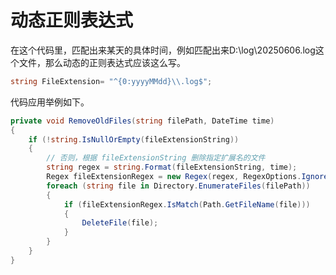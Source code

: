 # 动态正则表达式

在这个代码里，匹配出来某天的具体时间，例如匹配出来D:\log\20250606.log这个文件，那么动态的正则表达式应该这么写。

~~~C#
string FileExtension= "^{0:yyyyMMdd}\\.log$";
~~~

代码应用举例如下。

~~~C#
private void RemoveOldFiles(string filePath, DateTime time)
{
    if (!string.IsNullOrEmpty(fileExtensionString))
    {
        // 否则，根据 fileExtensionString 删除指定扩展名的文件
        string regex = string.Format(fileExtensionString, time);
        Regex fileExtensionRegex = new Regex(regex, RegexOptions.IgnoreCase);
        foreach (string file in Directory.EnumerateFiles(filePath))
        {
            if (fileExtensionRegex.IsMatch(Path.GetFileName(file)))
            {
                DeleteFile(file);
            }
        }
    }
}
~~~
